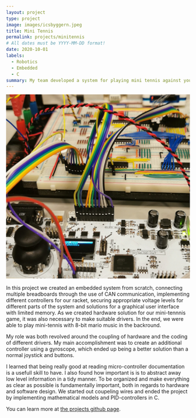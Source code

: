 ```yaml
---
layout: project
type: project
image: images/icsbyggern.jpeg
title: Mini Tennis
permalink: projects/minitennis
# All dates must be YYYY-MM-DD format!
date: 2020-10-01
labels:
  - Robotics
  - Embedded 
  - C
summary: My team developed a system for playing mini tennis against yourself.
---
```


<img class="ui medium right floated rounded image" src="../images/icsbyggern.jpeg">

In this project we created an embedded system from scratch, connecting multiple breadboards through the use of CAN communication, implementing different controllers for our racket, securing appropriate voltage levels for different parts of the system and solutions for a graphical user interface with limited memory. As we created hardware solution for our mini-tennnis game, it was also necessary to make suitable drivers. In the end, we were able to play mini-tennis with 8-bit mario music in the backround. 

My role was both revolved around the coupling of hardware and the coding of different drivers. My main accomplishment was to create an additional controller using a gyroscope, which ended up being a better solution than a normal joystick and buttons. 

I learned that being really good at reading micro-controller documentation is a usefull skill to have. I also found how important is is to abstract away low level information in a tidy manner. To be organized and make everything as clear as possible is fundamentally important, both in regards to hardware and software design. We started out coupeling wires and ended the project by implementing mathematical models and PID-controllers in C.

You can learn more at [the projects github page](https://github.com/lassewardenaer/TTK4155-Byggern).



